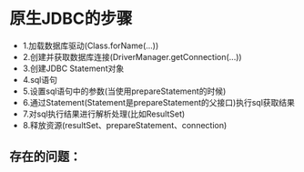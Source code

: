 
# 原生JDBC的步骤
- 1.加载数据库驱动(Class.forName(...)) 
- 2.创建并获取数据库连接(DriverManager.getConnection(...))
- 3.创建JDBC Statement对象
- 4.sql语句
- 5.设置sql语句中的参数(当使用prepareStatement的时候)
- 6.通过Statement(Statement是prepareStatement的父接口)执行sql获取结果
- 7.对sql执行结果进行解析处理(比如ResultSet)
- 8.释放资源(resultSet、prepareStatement、connection)

存在的问题：
- 
